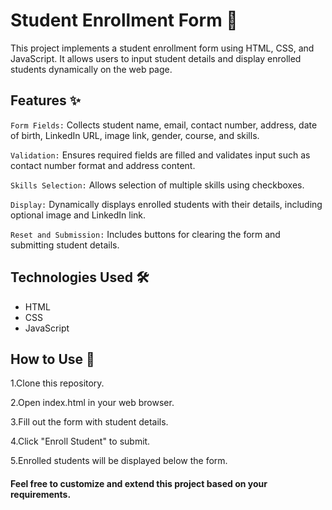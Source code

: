 # Student Enrollment Form 📝

This project implements a student enrollment form using HTML, CSS, and JavaScript. 
It allows users to input student details and display enrolled students dynamically on the web page.

## Features ✨
`Form Fields:` Collects student name, email, contact number, address, date of birth, LinkedIn URL,
image link, gender, course, and skills.

`Validation:` Ensures required fields are filled and validates input such as contact number format and address content.

`Skills Selection:` Allows selection of multiple skills using checkboxes.

`Display:` Dynamically displays enrolled students with their details, including optional image and LinkedIn link.

`Reset and Submission:` Includes buttons for clearing the form and submitting student details.

## Technologies Used 🛠️
- HTML
- CSS
- JavaScript

## How to Use 🚀
1.Clone this repository.

2.Open index.html in your web browser.

3.Fill out the form with student details.

4.Click "Enroll Student" to submit.

5.Enrolled students will be displayed below the form.



#### Feel free to customize and extend this project based on your requirements.
